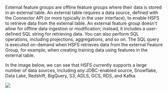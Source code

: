 External feature groups are offline feature groups where their data is stored in an external table. An external table requires a data source, defined with the Connector API (or more typically in the user interface), to enable HSFS to retrieve data from the external table. An external feature group doesn't allow for offline data ingestion or modification; instead, it includes a user-defined SQL string for retrieving data. You can also perform SQL operations, including projections, aggregations, and so on. The SQL query is executed on-demand when HSFS retrieves data from the external Feature Group, for example, when creating training data using features in the external table.

In the image below, we can see that HSFS currently supports a large number of data sources, including any JDBC-enabled source, Snowflake, Data Lake, Redshift, BigQuery, S3, ADLS, GCS, RDS, and Kafka

<img src="../../../../assets/images/concepts/fs/fg-connector-api.svg">

